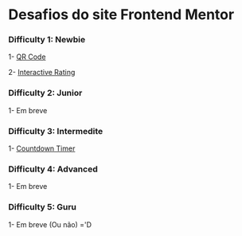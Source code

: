 <h1>Desafios do site Frontend Mentor</h1>

<h3>Difficulty 1: Newbie</h3>

<p>
    1- <a href="https://hugoalbuquerque1993.github.io/Frontend-Mentor/qr-code-component-main/index.html">QR Code</a>
</p>
<p>
    2- <a href="https://hugoalbuquerque1993.github.io/Frontend-Mentor/interactive-rating-component-main/index.html">Interactive Rating</a>
</p>
<h3>Difficulty 2: Junior</h3>
<p>
    1- Em breve
</p>
<h3>Difficulty 3: Intermedite</h3>
<p>
    1- <a href="https://hugoalbuquerque1993.github.io/Frontend-Mentor/launch-countdown-timer-main/index.html">Countdown Timer</a>
</p>
<h3>Difficulty 4: Advanced</h3>
<p>
    1- Em breve
</p>
<h3>Difficulty 5: Guru</h3>
<p>
    1- Em breve (Ou não) ='D
</p>
